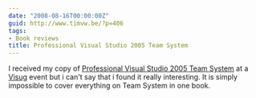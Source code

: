 ```yaml
---
date: "2008-08-16T00:00:00Z"
guid: http://www.timvw.be/?p=406
tags:
- Book reviews
title: Professional Visual Studio 2005 Team System
---
```

I received my copy of [Professional Visual Studio 2005 Team System](http://www.amazon.com/Professional-Visual-Studio-System-Programmer/dp/0764584367) at a [Visug](http://www.visug.be) event but i can't say that i found it really interesting. It is simply impossible to cover everything on Team System in one book.